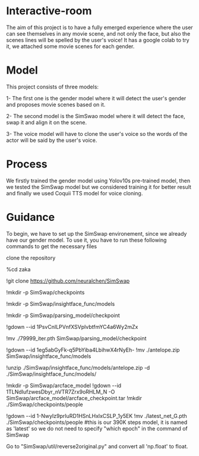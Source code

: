 # Interactive-room
The aim of this project is to have a fully emerged experience where the user can see themselves in  any movie scene, and not only the face, but also the scenes lines will be spelled by the user's voice! It has a google colab to try it, we attached some movie scenes for each gender.


# Model
This project consists of three models:

1- The first one is the gender model where it will detect the user's gender and proposes movie scenes based on it.

2- The second model is the SimSwao model where it will detect the face, swap it and align it on the scene.

3- The voice model will have to clone the user's voice so the words of the actor will be said by the user's voice.

# Process
We firstly trained the gender model using Yolov10s pre-trained model, then we tested the SimSwap model but we considered training it for better result and finally we used Coquii TTS model for voice cloning.

# Guidance
To begin, we have to set up the SimSwap environement, since we already have our gender model. To use it, you have to run these following commands to get the necessary files

clone the repository

%cd zaka

!git clone https://github.com/neuralchen/SimSwap 

!mkdir -p SimSwap/checkpoints

!mkdir -p SimSwap/insightface_func/models

!mkdir -p SimSwap/parsing_model/checkpoint

!gdown --id 1PsvCnILPVnfXSVplvbtfmYC4a6Wy2mZx

!mv ./79999_iter.pth SimSwap/parsing_model/checkpoint


!gdown --id 1eg5abGyFk-q5PbYiba4LbihwX4rNyEh-
!mv ./antelope.zip SimSwap/insightface_func/models

!unzip ./SimSwap/insightface_func/models/antelope.zip -d ./SimSwap/insightface_func/models/

!mkdir -p SimSwap/arcface_model
!gdown --id 1TLNdIufzwesDbyr_nVTR7Zrx9oRHLM_N -O SimSwap/arcface_model/arcface_checkpoint.tar
!mkdir ./SimSwap/checkpoints/people

!gdown --id 1-NwyIz9prIuRD1HSnLHxlxCSLP_1y5EK
!mv ./latest_net_G.pth ./SimSwap/checkpoints/people #this is our 390K steps model, it is named as 'latest' so we do not need to specify "which epoch" in
the command of SimSwap

Go to "SimSwap/util/reverse2original.py" and convert all 'np.float' to float.
